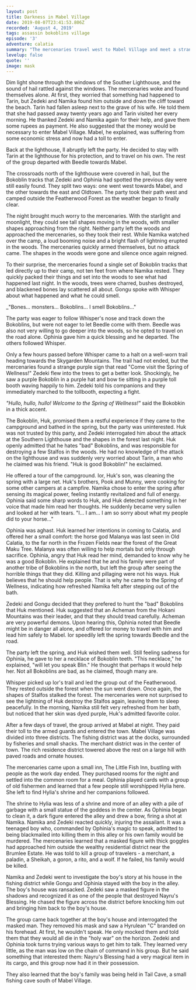 ```yaml
---
layout: post
title: Darkness in Mabel Village
date: 2019-08-07T23:41:53.806Z
recorded: 'August 4, 2019'
tags: assassin bokoblins village
episode: '3'
adventure: calatia
summary: "The mercenaries travel west to Mabel Village and meet a strange family of Bokoblins who run a campsite in the nearby woods. In the village, they find more of the masked attackers from their ship."
levelup: false
quote: ''
image: mask
---
```

Dim light shone through the windows of the Souther Lighthouse, and the sound of hail rattled against the windows. The mercenaries woke and found themselves alone. At first, they worried that something had happened to Tarin, but Zedeki and Namika found him outside and down the cliff toward the beach. Tarin had fallen asleep next to the grave of his wife. He told them that she had passed away twenty years ago and Tarin visited her every morning. He thanked Zedeki and Namika again for their help, and gave them some rupees as payment. He also suggested that the money would be necessary to enter Mabel Village. Mabel, he explained, was suffering from some economic stress and now had a toll to enter.

Back at the lighthouse, Il abruptly left the party. He decided to stay with Tarin at the lighthouse for his protection, and to travel on his own. The rest of the group departed with Beedle towards Mabel.

The crossroads north of the lighthouse were covered in hail, but the Bokoblin tracks that Zedeki and Ophinia had spotted the previous day were still easily found. They split two ways: one went west towards Mabel, and the other towards the east and Oldtown. The party took their path west and camped outside the Featherwood Forest as the weather began to finally clear.

The night brought much worry to the mercenaries. With the starlight and moonlight, they could see tall shapes moving in the woods, with smaller shapes approaching from the right. Neither party left the woods and approached the mercenaries, so they took their rest. While Namika watched over the camp, a loud booming noise and a bright flash of lightning erupted in the woods. The mercenaries quickly armed themselves, but no attack came. The shapes in the woods were gone and silence once again reigned. 

To their surprise, the mercenaries found a single set of Bokoblin tracks that led directly up to their camp, not ten feet from where Namika rested. They quickly packed their things and set into the woods to see what had happened last night. In the woods, trees were charred, bushes destroyed, and blackened bones lay scattered all about. Gongu spoke with Whisper about what happened and what he could smell.

_"Bones... monsters... Bokoblins... I smell Bokoblins..."

The party was eager to follow Whisper's nose and track down the Bokoblins, but were not eager to let Beedle come with them. Beedle was also not very willing to go deeper into the woods, so he opted to travel on the road alone. Ophinia gave him a quick blessing and he departed. The others followed Whisper.

Only a few hours passed before Whisper came to a halt on a well-worn trail heading towards the Skygarden Mountains. The trail had not ended, but the mercenaries found a strange purple sign that read "Come visit the Spring of Wellness!" Zedeki flew into the trees to get a better look. Shockingly, he saw a purple Bokoblin in a purple hat and bow tie sitting in a purple toll booth waving happily to him. Zedeki told his companions and they immediately marched to the tollbooth, expecting a fight.

_"Hullo, hullo, hullo! Welcome to the Spring of Wellness!"_ said the Bokobkin in a thick accent.

The Bokoblin, Huk, promised them a restful experience if they came to the campground and bathed in the spring, but the party was uninterested. Huk was not trusted by this party, and Zedeki interrogated him about the attack at the Southern Lighthouse and the shapes in the forest last night. Huk openly admitted that he hates "bad" Bokoblins, and was responsible for destroying a few Stalfos in the woods. He had no knowledge of the attack on the lighthouse and was suddenly very worried about Tarin, a man who he claimed was his friend. "Huk is good Bokoblin!" he exclaimed.

He offered a tour of the campground. Ior, Huk's son, was cleaning the spring with a large net. Huk's brothers, Pook and Munny, were cooking for some other campers at a campfire. Namika chose to enter the spring after sensing its magical power, feeling instantly revitalized and full of energy. Ophinia said some sharp words to Huk, and Huk detected something in her voice that made him read her thoughts. He suddenly became very sullen and looked at her with tears. "I... I am... I am so sorry about what my people did to your horse..."

Ophinia was aghast. Huk learned her intentions in coming to Calatia, and offered her a small comfort: the horse god Malanya was last seen in Old Calatia, to the far north in the Frozen Fields near the forest of the Great Maku Tree. Malanya was often willing to help mortals but only through sacrifice. Ophinia, angry that Huk read her mind, demanded to know why he was a good Bokoblin. He explained that he and his family were part of another tribe of Bokoblins in the north, but left the group after seeing the horrible things that they did. Killing and pillaging were not his ways. Huk believes that he should help people. That is why he came to the Spring of Wellness, indicating how refreshed Namika felt after stepping out of the bath.

Zedeki and Gongu decided that they prefered to hunt the "bad" Bokoblins that Huk mentioned. Huk suggested that an Acheman from the Hokani Mountains was their leader, and that they should tread carefully. Acheman are very powerful demons. Upon hearing this, Ophinia noted that Beedle might be in danger all alone, and offered Ior money to travel with him and lead him safely to Mabel. Ior speedily left the spring towards Beedle and the road.

The party left the spring, and Huk wished them well. Still feeling sadness for Ophinia, he gave to her a necklace of Bokoblin teeth. "This necklace," he explained, "will let you speak Blin." He thought that perhaps it would help her. Not all Bokoblins are bad, as he claimed, though many are.

Whisper picked up Ior's trail and led the group out of the Featherwood. They rested outside the forest when the sun went down. Once again, the shapes of Stalfos stalked the forest. The mercenaries were not surprised to see the lightning of Huk destroy the Stalfos again, leaving them to sleep peacefully. In the morning, Namika still felt very refreshed from her bath, but noticed that her skin was dyed purple, Huk's admitted favorite color.

After a few days of travel, the group arrived at Mabel at night. They paid their toll to the armed guards and entered the town. Mabel Village was divided into three districts. The fishing district was at the docks, surrounded by fisheries and small shacks. The merchant district was in the center of town. The rich residence district towered above the rest on a large hill with paved roads and ornate houses.

The mercenaries came upon a small inn, The Little Fish Inn, bustling with people as the work day ended. They purchased rooms for the night and settled into the common room for a meal. Ophinia played cards with a group of old fishermen and learned that a few people still worshipped Hylia here. She left to find Hylia's shrine and her companions followed.

The shrine to Hylia was less of a shrine and more of an alley with a pile of garbage with a small statue of the goddess in the center. As Ophinia began to clean it, a dark figure entered the alley and drew a bow, firing a shot at Namika. Namika and Zedeki reacted quickly, injuring the assailant. It was a teenaged boy who, commanded by Ophinia's magic to speak, admitted to being blackmailed into killing them in this alley or his own family would be murdered. The mercenaries learned that a masked figure with thick goggles had approached him outside the wealthy residential district near the Brumlee Estate. He was told to kill a group of travelers - a merchant, a paladin, a Sheikah, a goron, a rito, and a wolf. If he failed, his family would be killed.

Namika and Zedeki went to investigate the boy's story at his house in the fishing district while Gongu and Ophinia stayed with the boy in the alley. The boy's house was ransacked. Zedeki saw a masked figure in the shadows and recognized it as one of the people that destroyed Nayru's Blessing. He chased the figure across the district before knocking him out and bringing him back to the boy's house.

The group came back together at the boy's house and interrogated the masked man. They removed his mask and saw a Hyrulean "C" branded on his forehead. At first, he wouldn't speak. He only mocked them and told them that they would all die in the "holy war" on the horizon. Zedeki and Ophinia took turns trying various ways to get him to talk. They learned very little, as the man was low on the chain of command in his group. But he said something that interested them: Nayru's Blessing had a very magical item in its cargo, and this group now had it in their possession.

They also learned that the boy's family was being held in Tail Cave, a small fishing cave south of Mabel Village.
